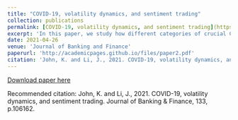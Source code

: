 ```yaml
---
title: "COVID-19, volatility dynamics, and sentiment trading"
collection: publications
permalink: [COVID-19, volatility dynamics, and sentiment trading](https://www.sciencedirect.com/science/article/pii/S0378426621001217?via%3Dihub)
excerpt: 'In this paper, we study how different categories of crucial COVID-19 information influence price dynamics in stock and option markets during the period from 01/21/20 to 01/31/21. We present a theoretical model in which the behavioral traders make perceptual errors based on the intensity of sentiment arising from different types of news. In addition to the magnitude and direction of the news and its payoffrelevance to security prices, other factors such as fear, emotion, and social media can influence the sentiment level. Using Google search data, we construct novel proxies for the sentiment levels induced by five categories of news, COVID, Market, Lockdown, Banking, and Government relief efforts. If the relative presence of behavioral traders in the stock market exceeds that in the option market, different predictions obtain for the effect of sentiment indices on jump volatility of the VIX index, the S&P 500 index, and the S&P 500 Banks index. We find that the jump component in the VIX index is increasing significantly with COVID index, Market index, Lockdown index, and Banking index. However, only COVID index and Market index increase the jump component of realized volatility of the stock indices (S&P 500 index and S&P 500 Banks index). The Government relief efforts index decreases this jump component. Banking and Lockdown index reduce jump volatility in the S&P 500 index and S&P 500 Banks index, but only with a delay of 5 days. These results are consistent with the predictions of our model.'
date: 2021-04-26
venue: 'Journal of Banking and Finance'
paperurl: 'http://academicpages.github.io/files/paper2.pdf'
citation: 'John, K. and Li, J., 2021. COVID-19, volatility dynamics, and sentiment trading. Journal of Banking & Finance, 133, p.106162.'
---
```


[Download paper here](http://academicpages.github.io/files/paper2.pdf)

Recommended citation: John, K. and Li, J., 2021. COVID-19, volatility dynamics, and sentiment trading. Journal of Banking & Finance, 133, p.106162.

